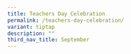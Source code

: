 ```yaml
---
title: Teachers Day Celebration
permalink: /teachers-day-celebration/
variant: tiptap
description: ""
third_nav_title: September
---
```

